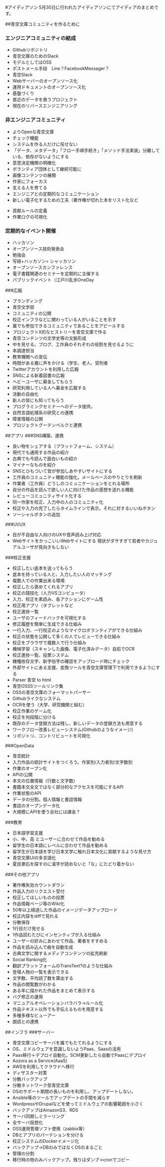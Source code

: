 #アイディアソン
5月30日に行われたアイディアソンにてアイディアのまとめです。

##青空文庫コミュニティを作るために
### エンジニアコミュニティの結成
- Githubリポジトリ
- 青空文庫のためのSlack
- モデルとしてはOSS
- ポストメール手段　Line？FacebookMessager？
- 青空Slack
- Webサーバーのオープンソース化
- 運用ドキュメントのオープンソース化
- 基盤づくり
- 直近のデータを救うプロジェクト
- 現在のリバースエンジニアリング

### 非エンジニアコミュニティ
- よりOpenな青空文庫
- チェック機能
- システムを作る人だけに任せない
- 「データ、メタデータ」「フロー手順手続き」「メソッド手法実装」分離している、依存がないようにする
- 意思決定機関の明確化
- ボランティア団体として継続可能に
- 画像コンテンツの展開
- 作家にフォーカス
- 支える人を育てる  
- エンジニアとの定期的なコミュニケーション
- 新しい電子化するための工夫（著作権が切れた本をリスト化など
* 貢献ルールの定義
* 作業ログの可視化

### 定期的なイベント開催
- ハッカソン
- オープンソース技術発表会
- 勉強会
- 写経+ハッカソン= シャッカソン
- オープンソースカンファレンス
- 電子書籍関連のセミナーを定期的に主催する
- パブリックイベント（江戸川乱歩OneDay

###広報
- ブランディング
- 青空文学部  
- コミュニティの公開
- 校正インフラなどに関わっている人がいることを示す
- 誰でも参加できるコミュニティであることをアピールする
- プロジェクトX的なヒストリーを青空文庫で作る
- 青空コンテンツの文学史等の文脈形成
- 中を見せる。ブログ、工作員のそれぞれの役割を見せるように
- 本調達担当
- 教育機関への宣伝
- 時間がある層に声をかける（学生、老人、受刑者
- Twitterアカウントを利用した広報
- SNSによる新着図書の広報
- ヘビーユーザに募金してもらう
- 研究利用している人へ募金を広報する
- 活動の自由化
- 新人の皆にも知ってもらう  
- プログラミングセミナーへのデータ提供。
- 自然言語処理系の研究との連携
- 障害情報の公開
- プロジェクトグーテンベルクと連携

##アプリ
###SNS構築、連携
- 良い物をシェアする（プラットフォーム、システム）
- 現代でも通用する作品の紹介
- 古典でも今読んで面白いもの紹介
- マイナーなものを紹介
- SNSとひもづいて皆が参加しあやすいサイトにする
- 工作員のコミュニティ機能の強化。メールベースのやりとりを刷新
- 作業者（工作員）どうしのコミュニケーションをとれる場所
- 自分の作品を読んで欲しい人に向けた作品の感想を送れる機能
- レビューコミュニティサイト化する
- 同一作家を校正、入力中の人のコミュニティ化
- 校正や入力の完了したらタイムラインで表示。それに対するいいねボタン  
- ソーシャルボタンの追加

###UI/UX
- 目が不自由な人向けのUXや音声読み上げ対応
- WebサイトをかっこいいWebサイトにする
現状がダサすぎて若者やカジュアルユーザが見向きもしない

###校正支援
- 校正したい底本を送ってもらう
- 底本を持っている人と、入力したい人のマッチング
- 複数人での作業出来る環境
- 校正したら褒めてくれるアプリ
- 校正の競技化（人力VSコンピュータ）
- 入力、校正を素読み、各アクションにゲーム性
- 校正用アプリ（タブレットなど
- 校正進捗一覧
- ユーザのフィードバックを可視化する
- 修正履歴を簡単に生成できる仕組み
- 一行入力、一行校正のようなマイクロボランティアができる仕組み
- 校正の状態を公開して多くの人でレビューできる仕組み
- 校正をブラウザで複数人で行う仕組み
- 機械学習（スキャンした画像、電子化済みデータ）自前でOCR
- 校正進捗一覧、投票システム
- 機種依存文字、新字俗字の確認をアップロード時にチェック
- 外部サイトにある支援、変換ツールを青空文庫管理下で利用できるようにする
- Parser 青空 to html
- 青空OSSSツールリンク集
- OSSの青空文庫のフォーマットパーサー
- Githubライクなシステム
- OCRを使う（大学、研究機関と組む）
- 校正作業のゲーム化
- 校正を何段階に分ける
- 既存のデータ登録方法は残し、新しいデータの登録方法も用意する
- ワークフロー改善レビューシステム(Githubのようなイメージ)
- リポジトリ、コントリビュートを可視化

###OpenData
- 青空統計
- 入力作品の統計サイトをつくろう。作家別/入力者別/文字数別
- 作業のオープン化
- APIの公開
- 本文の位置情報（行数と文字数）
- 書籍本文全文ではなく部分的なアクセスを可能にするAPI
- 作業状態のAPI
- データの分割。個人情報と書誌情報
- 書誌のオープンデータ化
- 大規模にAPIを使う会社には課金？

###教育
- 日本語学習支援
- 小、中、高 とユーザーに合わせて作品を勧める
- 留学生の日本語にレベルに合わせて作品を勧める
- 留学生が日本語を学び日本文学に触れ日本文化に貢献するような見せ方
- 青空文庫UIの多言語化
- 夏目漱石を探すのに漢字が読めないと「な」にたどり着かない

###その他アプリ
- 著作権失効カウントダウン
- 作品入力のリクエスト受付
- 校正してほしいものの投票
- 作品情報ページ等のWiki化
- 50年以上経過した作品のイメージデータアップロード
- 校正内容をdiffで見れる
- 分散保存
- 1行目だけ見せる
- 1作品読むたびにインセンティブが入る仕組み
- ユーザーの好みにあわせて作品、著者をすすめる
- 作品を読み込んで曲を自動生成
- 古典文学に関するメディアコンテンツの拡充刷新
- Social Ranking化
- 翻訳プラットフォームのTransText?のような仕組み
- 登場人物の一覧を表示できる
- 文字数、平均読了数を算出する
- 作品の閲覧数がわかる
- ある年に描かれた作品をまとめて表示する
- バグ修正の運用
- マニュアルオペレーションバラバラ→ルール化
- 作品テキスト以外でも手伝えるものを用意する
- 多種多様なビューアー
- 朗読との連携

##インフラ
###サーバー
- 青空文庫コピーサーバを誰でもたてれるようにする
- OS、ミドルウェアを意識しないようPaas、Saasの活用
- Paas移行＋デプロイ自動化。SCM更新したら自動でPaasにデプロイ
- Aozora as a Service(AaaS)
- AWSを利用してクラウドへ移行
- ディザスター対策
- 分散バックアップ
- 分散ネットワーク型青空文庫
- OSのサポート期間の長いものを利用し、アップデートしない。
- Ansible等のツールでアップデートの手間を減らす
- WordpressやDrupalなどを使ってミドルウェアの影響範囲を小さく
- バックアップはAmazonS3、RDS
- サーバ同期しミラーリング
- 全サーバ仮想化
- OSS運用管理ソフト使用（zabbix等）
- DBとアプリのパーテションを分ける
- 校正システムのDockerイメージ化
- バックアップ→DBのみではなくOSのまるごと
- 管理の分割
- 移行時の物のみバックアップ。残りはダンプ→cronでコピー
